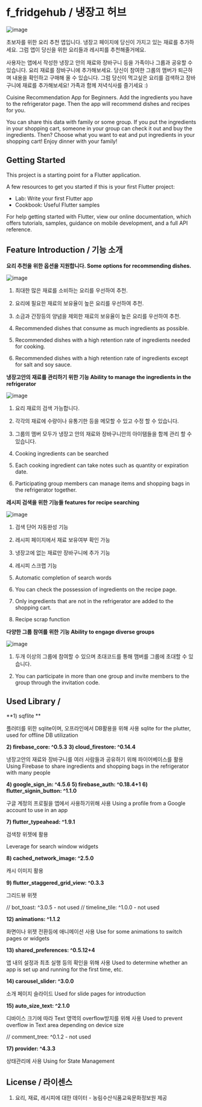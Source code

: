 # f_fridgehub / 냉장고 허브

![image](https://user-images.githubusercontent.com/73573249/113379246-f263fc00-93b3-11eb-8618-819fa481025b.png)

초보자를 위한 요리 추천 앱입니다.
냉장고 페이지에 당신이 가지고 있는 재료를 추가하세요.
그럼 앱이 당신을 위한 요리들과 레시피를 추천해줄거에요.


사용자는 앱에서 작성한 냉장고 안의 재료와 장바구니 등을 가족이나 그룹과 공유할 수 있습니다.
요리 재료를 장바구니에 추가해보세요. 당신이 참여한 그룹의 맴버가 퇴근하며 내용을 확인하고 구매해 올 수 있습니다.
그럼 당신이 먹고싶은 요리를 검색하고 장바구니에 재료를 추가해보세요!
가족과 함께 저녁식사를 즐기세요 :)


Cuisine Recommendation App for Beginners.
Add the ingredients you have to the refrigerator page.
Then the app will recommend dishes and recipes for you.

You can share this data with family or some group.
If you put the ingredients in your shopping cart, someone in your group can check it out and buy the ingredients.
Then? Choose what you want to eat and put ingredients in your shopping cart!
Enjoy dinner with your family!

## Getting Started

This project is a starting point for a Flutter application.

A few resources to get you started if this is your first Flutter project:

* Lab: Write your first Flutter app
* Cookbook: Useful Flutter samples

For help getting started with Flutter, view our online documentation, which offers tutorials, samples, guidance on mobile development, and a full API reference.

## Feature Introduction / 기능 소개

**요리 추천을 위한 옵션을 지원합니다.
Some options for recommending dishes.**

![image](https://user-images.githubusercontent.com/73573249/113379119-9dc08100-93b3-11eb-9fb5-754dcefbb0d4.png)


1) 최대한 많은 재료를 소비하는 요리를 우선하여 추천.
2) 요리에 필요한 재료의 보유율이 높은 요리를 우선하여 추천.
3) 소금과 간장등의 양념을 제외한 재료의 보유율이 높은 요리를 우선하여 추천.


1) Recommended dishes that consume as much ingredients as possible.
2) Recommended dishes with a high retention rate of ingredients needed for cooking.
3) Recommended dishes with a high retention rate of ingredients except for salt and soy sauce.


**냉장고안의 재료를 관리하기 위한 기능
Ability to manage the ingredients in the refrigerator**

![image](https://user-images.githubusercontent.com/73573249/113379169-b7fa5f00-93b3-11eb-88fb-7e73547fb4d8.png)


1) 요리 재료의 검색 가능합니다.
2) 각각의 재료에 수량이나 유통기한 등을 메모할 수 있고 수정 할 수 있습니다.
3) 그룹의 맴버 모두가 냉장고 안의 재료와 장바구니안의 아이탬들을 함께 관리 할 수 있습니다.


1) Cooking ingredients can be searched
2) Each cooking ingredient can take notes such as quantity or expiration date.
3) Participating group members can manage items and shopping bags in the refrigerator together.


**레시피 검색을 위한 기능들
features for recipe searching**

![image](https://user-images.githubusercontent.com/73573249/113379213-d8c2b480-93b3-11eb-944a-07e06aaf1869.png)



1) 검색 단어 자동완성 기능
2) 레시피 페이지에서 재료 보유여부 확인 가능
3) 냉장고에 없는 재료만 장바구니에 추가 기능
4) 레시피 스크랩 기능


1) Automatic completion of search words
2) You can check the possession of ingredients on the recipe page.
3) Only ingredients that are not in the refrigerator are added to the shopping cart.
4) Recipe scrap function


**다양한 그룹 참여를 위한 기능
Ability to engage diverse groups**

![image](https://user-images.githubusercontent.com/73573249/113384548-3d384080-93c1-11eb-9852-d830ff15ea75.png)



1) 두개 이상의 그룹에 참여할 수 있으며 초대코드를 통해 맴버를 그룹에 초대할 수 있습니다.


1) You can participate in more than one group and invite members to the group through the invitation code.




## Used Library / 
  
  **1) sqflite **
  
  플러터를 위한 sqlite이며, 오프라인에서 DB활용을 위해 사용
  sqlite for the plutter, used for offline DB utilization
  
  **2) firebase_core: ^0.5.3**
  **3) cloud_firestore: ^0.14.4**
  
  냉장고안의 재료와 장바구니를 여러 사람들과 공유하기 위해 파이어베이스를 활용
  Using Firebase to share ingredients and shopping bags in the refrigerator with many people
  
  **4) google_sign_in: ^4.5.6**
  **5) firebase_auth: ^0.18.4+1**
  **6) flutter_signin_button: ^1.1.0**
  
  구글 계정의 프로필을 앱에서 사용하기위해 사용
  Using a profile from a Google account to use in an app
  
  **7) flutter_typeahead: ^1.9.1**
  
  검색창 위젯에 활용
  
  Leverage for search window widgets
  
  **8) cached_network_image: ^2.5.0**
  
  캐시 이미지 활용
  
  **9) flutter_staggered_grid_view: ^0.3.3**
  
  그리드뷰 위젯
  
  // bot_toast: ^3.0.5 - not used
  //  timeline_tile: ^1.0.0 - not used
  
  **12) animations: ^1.1.2**
  
  화면이나 위젯 전환등에 애니메이션 사용
  Use for some animations to switch pages or widgets
  
  **13) shared_preferences: ^0.5.12+4**
  
  앱 내의 설정과 최초 실행 등의 확인을 위해 사용
  Used to determine whether an app is set up and running for the first time, etc.
  
  **14) carousel_slider: ^3.0.0**
  
  소개 페이지 슬라이드
  Used for slide pages for introduction
  
  **15) auto_size_text: ^2.1.0**
  
  디바이스 크기에 따라 Text 영역의 overflow방지를 위해 사용
  Used to prevent overflow in Text area depending on device size
  
  // comment_tree: ^0.1.2 - not used
  
  **17) provider: ^4.3.3**
  
  상태관리에 사용
  Using for State Management


## License / 라이센스

1) 요리, 재료, 레시피에 대한 데이터 - 농림수산식품교육문화정보원 제공


